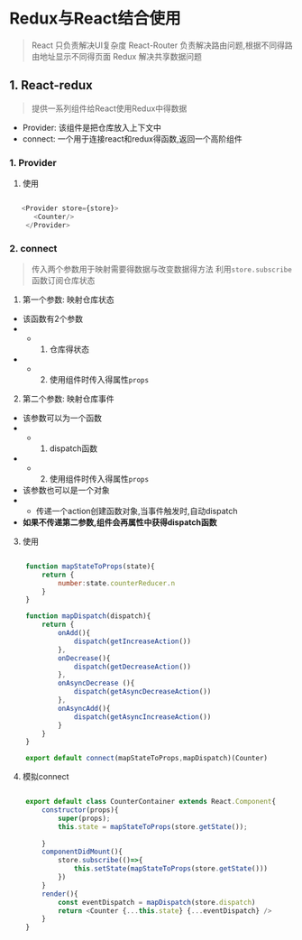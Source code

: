 # Redux与React结合使用

> React 只负责解决UI复杂度
> React-Router 负责解决路由问题,根据不同得路由地址显示不同得页面
> Redux 解决共享数据问题

## 1. React-redux

> 提供一系列组件给React使用Redux中得数据

- Provider: 该组件是把仓库放入上下文中
- connect: 一个用于连接react和redux得函数,返回一个高阶组件

### 1. Provider

1. 使用

```js

   <Provider store={store}>
      <Counter/>
    </Provider>

```

### 2. connect

> 传入两个参数用于映射需要得数据与改变数据得方法
> 利用`store.subscribe`函数订阅仓库状态

1. 第一个参数: 映射仓库状态

- 该函数有2个参数
- - 1. 仓库得状态
- - 2. 使用组件时传入得属性`props`

2. 第二个参数: 映射仓库事件

- 该参数可以为一个函数
- - 1. dispatch函数
- - 2. 使用组件时传入得属性`props`
- 该参数也可以是一个对象
- - 传递一个action创建函数对象,当事件触发时,自动dispatch
- **如果不传递第二参数,组件会再属性中获得dispatch函数**

3. 使用

```js

    function mapStateToProps(state){
        return {
            number:state.counterReducer.n
        }
    }

    function mapDispatch(dispatch){
        return {
            onAdd(){
                dispatch(getIncreaseAction())
            },
            onDecrease(){
                dispatch(getDecreaseAction())
            },
            onAsyncDecrease (){
                dispatch(getAsyncDecreaseAction())
            },
            onAsyncAdd(){
                dispatch(getAsyncIncreaseAction())
            }
        }
    }

    export default connect(mapStateToProps,mapDispatch)(Counter)

```

4. 模拟connect

```js

    export default class CounterContainer extends React.Component{
        constructor(props){
            super(props);
            this.state = mapStateToProps(store.getState());
        
        }
        componentDidMount(){
            store.subscribe(()=>{
                this.setState(mapStateToProps(store.getState()))
            })
        }
        render(){
            const eventDispatch = mapDispatch(store.dispatch)
            return <Counter {...this.state} {...eventDispatch} />
        }
    }

```